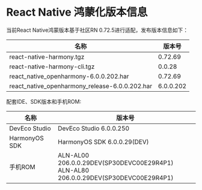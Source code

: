 # React Native 鸿蒙化版本信息

当前React Native鸿蒙版本基于社区RN 0.72.5进行适配，发布版本信息如下：

| 名称                          | 版本号                            |
| ----------------------------- | -------------------------------|
| react-native-harmony.tgz        | 0.72.69 |
| react-native-harmony-cli.tgz    | 0.0.28 |
| react_native_openharmony-6.0.0.202.har                          | 0.72.69 |
| react_native_openharmony_release-6.0.0.202.har                  | 6.0.0.202 |

配套IDE、SDK版本和手机ROM:

| 名称                          | 版本号                            |
| ----------------------------- | -------------------------------|
| DevEco Studio     | DevEco Studio 6.0.0.250 |
| HarmonyOS SDK     | HarmonyOS SDK 6.0.0.29(DEV) |
| 手机ROM           | ALN-AL00 206.0.0.29DEV(SP30DEVC00E29R4P1) <br> ALN-AL80 206.0.0.29DEV(SP30DEVC00E29R4P1) |